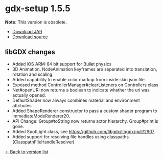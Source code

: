 # gdx-setup 1.5.5

**Note:** This version is obsolete.

* [Download JAR](https://github.com/JavaCakeGames/gdx-setup-archive/blob/main/gdx-setup_1.5.5.jar)
* [Download source](https://github.com/JavaCakeGames/gdx-setup-archive/blob/main/sources/gdx-setup_1.5.5.zip)

## libGDX changes

- Added iOS ARM-64 bit support for Bullet physics
- 3D Animation, NodeAnimation keyframes are separated into translation, rotation and scaling
- Added capability to enable color markup from inside skin json file.
- Exposed method ControllerManager#clearListeners on Controllers class
- Net#openURI now returns a boolean to indicate whether the uri was actually opened.
- DefaultShader now always combines material and environment attributes
- Added ShapeRenderer constructor to pass a custom shader program to ImmediateModeRenderer20.
- API Change: Group#toString now returns actor hierarchy. Group#print is gone.
- Added SpotLight class, see https://github.com/libgdx/libgdx/pull/2907
- Added support for resolving file handles using classpaths (ClasspathFileHandleResolver)

[🠔 Back to version list](https://javacakegames.github.io/gdx-setup-archive/)
